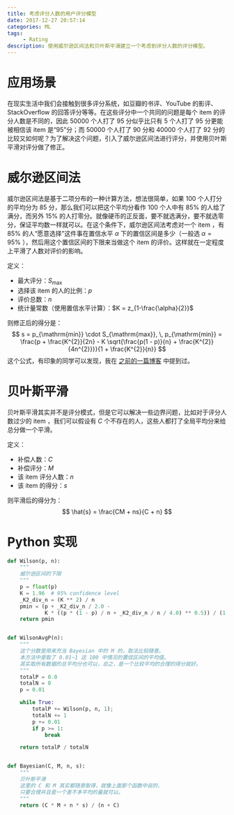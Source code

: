 ```yaml
---
title: 考虑评分人数的用户评分模型
date: 2017-12-27 20:57:14
categories: ML
tags:
     - Rating
description: 使用威尔逊区间法和贝叶斯平滑建立一个考虑到评分人数的评分模型。
---
```


# 应用场景

在现实生活中我们会接触到很多评分系统，如豆瓣的书评、YouTube 的影评、StackOverflow 的回答评分等等。在这些评分中一个共同的问题是每个 item 的评分人数是不同的，因此 50000 个人打了 95 分似乎比只有 5 个人打了 95 分更能被相信该 item 是“95”分；而 50000 个人打了 90 分和 40000 个人打了 92 分的比较又如何呢？为了解决这个问题，引入了威尔逊区间法进行评分，并使用贝叶斯平滑对评分做了修正。

# 威尔逊区间法

威尔逊区间法是基于二项分布的一种计算方法，想法很简单，如果 100 个人打分的平均分为 85 分，那么我们可以把这个平均分看作 100 个人中有 85% 的人给了满分，而另外 15% 的人打零分。就像硬币的正反面，要不就选满分，要不就选零分，保证平均数一样就可以。在这个条件下，威尔逊区间法考虑对一个 item ，有 85% 的人“愿意选择”这件事在置信水平 $\alpha$ 下的置信区间是多少（一般选 $\alpha = 95\%$ ），然后用这个置信区间的下限来当做这个 item 的评价。这样就在一定程度上平滑了人数对评价的影响。

定义：

- 最大评分：$S_{\mathrm{max}}$ 
- 选择该 item 的人的比例：$p$
- 评价总数：$n$
- 统计量常数（使用置信水平计算）：$K = z_{1-\frac{\alpha}{2}}$

则修正后的得分是：
$$
s = p_{\mathrm{min}} \cdot S_{\mathrm{max}}, \, p_{\mathrm{min}} = \frac{p + \frac{K^{2}}{2n} - K \sqrt{\frac{p(1 - p)}{n} + \frac{K^{2}}{4n^{2}}}}{1 + \frac{K^{2}}{n}}
$$
这个公式，有印象的同学可以发现，我在 [之前的一篇博客](http://sakigami-yang.me/2017/10/12/statistical-formulars-for-programmers/) 中提到过。

# 贝叶斯平滑

贝叶斯平滑其实并不是评分模式，但是它可以解决一些边界问题，比如对于评分人数过少的 item ，我们可以假设有 $C$ 个不存在的人，这些人都打了全局平均分来给总分做一个平滑。

定义：

- 补偿人数：$C$
- 补偿评分：$M$
- 该 item 评分人数：$n$
- 该 item 的得分：$s$

则平滑后的得分为：
$$
\hat{s} = \frac{CM + ns}{C + n}
$$

# Python 实现

```python
def Wilson(p, n):
    """
    威尔逊区间的下限
    """
    p = float(p)
    K = 1.96  # 95% confidence level
    _K2_div_n = (K ** 2) / n
    pmin = (p + _K2_div_n / 2.0 -
            K * ((p * (1 - p) / n + _K2_div_n / n / 4.0) ** 0.5)) / (1 + _K2_div_n)
    return pmin


def WilsonAvgP(n):
    """
    这个分数是用来充当 Bayesian 中的 M 的，取法比较随意。
    本方法中是取了 0.01~1 这 100 中情况的置信区间的平均值。
    其实取所有数据的总平均分也可以，总之，是一个比较平均的合理的得分就好。
    """
    totalP = 0.0
    totalN = 0
    p = 0.01

    while True:
        totalP += Wilson(p, n, 1);
        totalN += 1
        p += 0.01
        if p >= 1:
            break

    return totalP / totalN


def Bayesian(C, M, n, s):
    """
    贝叶斯平滑
    这里的 C 和 M 其实都随意取得，就像上面那个函数中说的，
    只要合理并且是一个差不多平均的量就可以。
    """
    return (C * M + n * s) / (n + C)
```





